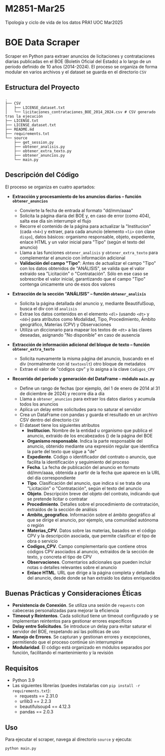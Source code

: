 # M2851-Mar25
Tipología y ciclo de vida de los datos PRA1 UOC Mar2025

# BOE Data Scraper

Scraper en Python para extraer anuncios de licitaciones y contrataciones diarias publicadas en el BOE (Boletín Oficial del Estado) a lo largo de un período definido de 10 años (2014-2024). El proceso se organiza de forma modular en varios archivos y el dataset se guarda en el directorio `CSV`

## Estructura del Proyecto

```
. 
├── CSV
│   ├── LICENSE_dataset.txt 
│   └── licitaciones_contrataciones_BOE_2014_2024.csv # CSV generado tras la ejecución
├── LICENSE.txt 
├── LICENSE_dataset.txt 
├── README.md 
├── requirements.txt 
└── source 
    ├── get_session.py 
    ├── obtener_analisis.py 
    ├── obtener_extra_texto.py 
    ├── obtener_anuncios.py 
    └── main.py
```

  
## Descripción del Código

El proceso se organiza en cuatro apartados:

- **Extracción y procesamiento de los anuncios diarios – función `obtener_anuncios`**  
  - Convierte la fecha de entrada al formato "dd/mm/aaaa"
  - Solicita la página diaria del BOE y, en caso de error (como 404), salta ese día sin interrumpir el flujo
  - Recorre el contenido de la página para actualizar la "Institucion" (cada `<h4>`) y extraer, para cada anuncio (elemento `<li>` con clase `dispo`), datos básicos: organismo responsable, objeto, expediente, enlace HTML y un valor inicial para "Tipo" (según el texto del anuncio)
  - Llama a las funciones `obtener_analisis` y `obtener_extra_texto` para complementar el anuncio con información adicional  
  - **Validación del campo "Tipo"**: Antes de actualizar el campo "Tipo" con los datos obtenidos de "ANÁLISIS", se valida que el valor extraído sea "Licitación" o "Contratación". Sólo en ese caso se sobrescribe el valor inicial, garantizando que el campo "Tipo" contenga únicamente uno de esos dos valores

- **Extracción de la sección “ANÁLISIS” – función `obtener_analisis`**  
  - Solicita la página detallada del anuncio y, mediante BeautifulSoup, busca el div con id `analisis`  
  - Extrae los datos contenidos en el elemento `<dl>` (usando `<dt>` y `<dd>`) para atributos como Modalidad, Tipo, Procedimiento, Ámbito geográfico, Materias (CPV) y Observaciones
  - Utiliza un diccionario para mapear los textos de `<dt>` a las claves deseadas, asignando "No disponible" en caso de ausencia

- **Extracción de información adicional del bloque de texto – función `obtener_extra_texto`**  
  - Solicita nuevamente la misma página del anuncio, buscando en el div (normalmente con id `textoxslt`) otro bloque de metadatos
  - Extrae el valor de "códigos cpv" y lo asigna a la clave `Codigos_CPV`

- **Recorrido del período y generación del DataFrame – módulo `main.py`**  
  - Define un rango de fechas (por ejemplo, del 1 de enero de 2014 al 31 de diciembre de 2024) y recorre día a día
  - Llama a `obtener_anuncios` para extraer los datos diarios y acumula todos los anuncios
  - Aplica un delay entre solicitudes para no saturar el servidor
  - Crea un DataFrame con pandas y guarda el resultado en un archivo CSV dentro del directorio `CSV`
  - El dataset tiene los siguientes atributos
    - **Institucion**. Nombre de la entidad u organismo que publica el anuncio, extraído de los encabezados () de la página del BOE
    - **Organismo responsable**. Indica la parte responsable del anuncio, obtenido mediante una expresión regular que identifica la parte del texto que sigue a "de"
    - **Expediente**. Código o identificador del contrato o anuncio, que facilita la identificación y seguimiento del proceso
    - **Fecha**. La fecha de publicación del anuncio en formato dd/mm/aaaa, obtenida a partir de la fecha que aparece en la URL del día correspondiente
    - **Tipo**. Clasificación del anuncio, que indica si se trata de una "Licitación" o "Contratación", según el texto del anuncio
    - **Objeto**. Descripción breve del objeto del contrato, indicando qué se pretende licitar o contratar
    - **Procedimiento**. Detalles sobre el procedimiento de contratación, extraídos de la sección de análisis
    - **Ambito_geografico**. Información sobre el ámbito geográfico al que se dirige el anuncio, por ejemplo, una comunidad autónoma o región
    - **Materias_CPV**. Datos sobre las materias, basados en el código CPV y la descripción asociada, que permite clasificar el tipo de obra o servicio
    - **Codigos_CPV**. Campo complementario que contiene otros códigos CPV asociados al anuncio, extraídos de la sección de texto, y concreta el tipo de CPV
    - **Observaciones**. Comentarios adicionales que pueden incluir notas o detalles relevantes sobre el anuncio
    - **Enlace HTML**. URL que dirige a la página completa y  detallada del anuncio, desde donde se han extraído los datos enriquecidos

## Buenas Prácticas y Consideraciones Éticas

- **Persistencia de Conexión**. Se utiliza una sesión de `requests` con cabeceras personalizadas para mejorar la eficiencia
- **Timeout y Reintentos**. Cada solicitud tiene un timeout configurado y se implementan reintentos para gestionar errores específicos
- **Delay entre Solicitudes**. Se introduce un delay para evitar saturar el servidor del BOE, respetando así las políticas de uso
- **Manejo de Errores**. Se capturan y gestionan errores y excepciones, permitiendo que el proceso continúe sin interrumpirse
- **Modularidad**. El código está organizado en módulos separados por función, facilitando el mantenimiento y la revisión

## Requisitos

- Python 3.9  
- Las siguientes librerías (puedes instalarlas con `pip install -r requirements.txt`):
  - requests == 2.31.0
  - urllib3 == 2.2.3
  - beautifulsoup4 == 4.12.3
  - pandas == 2.0.3

## Uso

Para ejecutar el scraper, navega al directorio `source` y ejecuta:

```bash
python main.py
```
